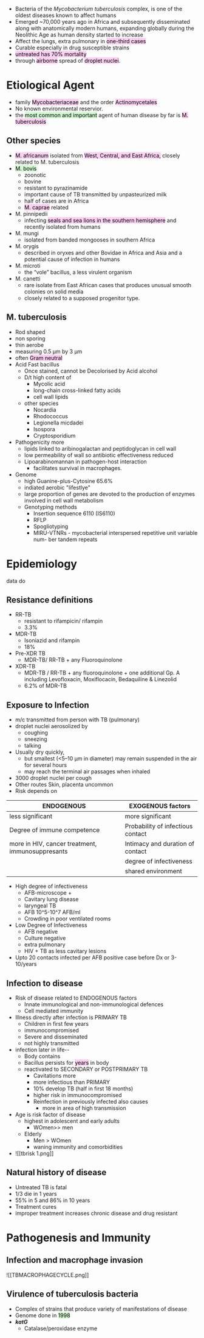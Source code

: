 * Bacteria of the *Mycobacterium tuberculosis* complex, is one of the oldest diseases known to affect humans
* Emerged ~70,000 years ago in Africa and subsequently disseminated along with anatomically modern humans, expanding globally during the Neolithic Age as human density started to increase
* Affect the lungs, extra pulmonary in <mark style="background: #FFB8EBA6;">one-third cases</mark>
* Curable especially in drug susceptible strains
* <mark style="background: #FFB8EBA6;">untreated has 70% mortality</mark>
* through <mark style="background: #FFB8EBA6;">airborne</mark> spread of <mark style="background: #FFB8EBA6;">droplet nuclei</mark>.

# Etiological Agent 
 * family <mark style="background: #FFB8EBA6;">Mycobacteriaceae</mark> and the order <mark style="background: #FFB8EBA6;">Actinomycetales</mark>
 * No known environmental reservior.
 * the <mark style="background: #BBFABBA6;">most common and important</mark> agent of human disease by far is <mark style="background: #FFB8EBA6;">M. tuberculosis</mark> 

## Other species
 * <mark style="background: #FFB8EBA6;">M. africanum</mark> isolated from <mark style="background: #FFB8EBA6;">West, Central, and East Africa,</mark> closely related to M. tuberculosis 
 * <mark style="background: #BBFABBA6;">M. bovis</mark>
	 * zoonotic
	 * bovine
	 * resistant to pyrazinamide
	 * important cause of TB transmitted by unpasteurized milk
	 * half of cases are in Africa 
	 * <mark style="background: #FFB8EBA6;">M. caprae</mark> related 
* M. pinnipedii
	* infecting <mark style="background: #FFB8EBA6;">seals and sea lions in the southern hemisphere</mark> and recently isolated from humans 
* M. mungi 
	* isolated from banded mongooses in southern Africa 
* M. orygis 
	* described in oryxes and other Bovidae in Africa and Asia and a potential cause of infection in humans 
* M. microti 
	* the “vole” bacillus, a less virulent organism 
* M. canetti 
	* rare isolate from East African cases that produces unusual smooth colonies on solid media
	* closely related to a supposed progenitor type.

## M. tuberculosis 
* Rod shaped
* non sporing
* thin aerobe
* measuring 0.5 μm by 3 μm
* often <mark style="background: #FFB8EBA6;">Gram neutral</mark>
* Acid Fast bacillus 
	* Once stained, cannot be Decolorised by Acid alcohol
	* D/t high content of 
		* Mycolic acid 
		* long-chain cross-linked fatty acids
		* cell wall lipids
	* other species 
		* Nocardia
		* Rhodococcus
		* Legionella micdadei
		* Isospora
		* Cryptosporidium
* Pathogenicity more
	* lipids linked to aribinogalactan and peptidoglycan in cell wall
	* low permeability of wall so antibiotic effectiveness reduced
	* Lipoarabinomannan in pathogen-host interaction
		* facilitates survival in macrophages.
* Genome
	* high Guanine-plus-Cytosine 65.6%
	* indiated aerobic "lifestlye"
	* large proportion of genes are devoted to the production of enzymes involved in cell wall metabolism
	* Genotyping methods
		* Insertion sequence 6110 (IS6110)
		* RFLP
		* Spogliotyping
		* MIRU-VTNRs - mycobacterial interspersed repetitive unit variable num- ber tandem repeats

# Epidemiology
data do
## Resistance definitions
* RR-TB
	* resistant to rifampicin/ rifampin 
	* 3.3%
* MDR-TB
	* Isoniazid and rifampin 
	* 18%
* Pre-XDR TB
	* MDR-TB/ RR-TB + any Fluoroquinolone
* XDR-TB
	* MDR-TB / RR-TB + any fluoroquinolone + one additional Gp. A including Levofloxacin, Moxiflocacin, Bedaquiline & Linezolid
	* 6.2% of MDR-TB 
## Exposure to Infection 
* m/c transmitted from person with TB (pulmonary)
* droplet nuclei aerosolized by
	* coughing
	* sneezing
	* talking
* Usually dry quickly, 
	* but smallest (<5–10 μm in diameter) may remain suspended in the air for several hours 
	* may reach the terminal air passages when inhaled 
* 3000 droplet nuclei per cough
* Other routes Skin, placenta uncommon
* Risk depends on

| ENDOGENOUS | EXOGENOUS factors |
| ---- | ---- |
| less significant | more significant |
| Degree of immune competence | Probability of infectious contact |
| more in HIV, cancer treatment, immunosuppresants | Intimacy and duration of contact |
|  | degree of infectiveness |
|  | shared environment |
* High degree of infectiveness 
	*  AFB-microscope +
	* Cavitary lung disease 
	* laryngeal TB
	* AFB 10^5-10^7 AFB/ml
	* Crowding in poor ventilated rooms
* Low Degree of Infectiveness 
	* AFB negative
	* Culture negative
	* extra pulmonary 
	* HIV + TB as less cavitary lesions 
* Upto 20 contacts infected per AFB positive case before Dx or 3-10/years 

## Infection to disease 
* Risk of disease related to ENDOGENOUS factors 
	* Innate immunological and non-immunological defences
	* Cell mediated immunity 
* Illness directly after infection is PRIMARY TB
	* Children in first few years 
	* immunocompromised
	* Severe and disseminated 
	* not highly transmitted 
* infection later in life-- 
	* Body contains
	* Bacillus persists for <mark style="background: #FFB8EBA6;">years</mark> in body
	* reactivated to SECONDARY or POSTPRIMARY TB
		* Cavitations more
		* more infectious than PRIMARY 
		* 10% develop TB (half in first 18 months)
		* higher risk in immunocompromised 
		* Reinfection in previously infected also causes
			* more in area of high transmission
* Age is risk factor of disease 
	* highest in adolescent and early adults
		* WOmen>> men 
	* Elderly 
		* Men > WOmen 
		* waning immunity and comorbidities
* ![[tbrisk 1.png]]
## Natural history of disease 
* Untreated TB is fatal
* 1/3 die in 1 years 
* 55% in 5 and 86% in 10 years 
* Treatment cures
* improper treatment increases chronic disease and drug resistant 

# Pathogenesis and Immunity 
## Infection and macrophage invasion

![[TBMACROPHAGECYCLE.png]]

## Virulence of tuberculosis bacteria 
* Complex of strains that produce variety of manifestations of disease 
* Genome done in <mark style="background: #BBFABBA6;">1998</mark>
* ***katG***
	* Catalase/peroxidase enzyme


 
 